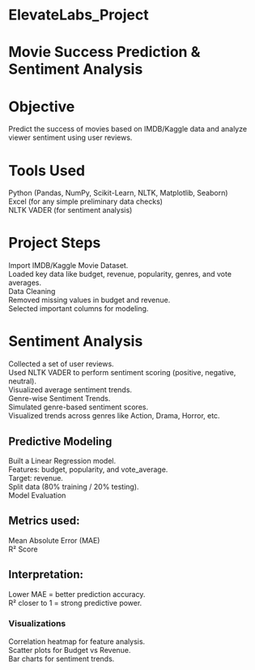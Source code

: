 # ElevateLabs_Project

 <h1>Movie Success Prediction & Sentiment Analysis</h1>

 <h1>Objective</h1>
 
Predict the success of movies based on IMDB/Kaggle data and analyze viewer sentiment using user reviews.<br>

<h1> Tools Used  </h1>

Python (Pandas, NumPy, Scikit-Learn, NLTK, Matplotlib, Seaborn)<br>
Excel (for any simple preliminary data checks)<br>
NLTK VADER (for sentiment analysis)

<h1>Project Steps</h1>

Import IMDB/Kaggle Movie Dataset.<br>
Loaded key data like budget, revenue, popularity, genres, and vote averages.<br>
Data Cleaning<br>
Removed missing values in budget and revenue.<br>
Selected important columns for modeling.

<h1>Sentiment Analysis</h1>

Collected a set of user reviews.<br>
Used NLTK VADER to perform sentiment scoring (positive, negative, neutral).<br>
Visualized average sentiment trends.<br>
Genre-wise Sentiment Trends.<br>
Simulated genre-based sentiment scores.<br>
Visualized trends across genres like Action, Drama, Horror, etc.

<h2>Predictive Modeling</h2>

Built a Linear Regression model.<br>
Features: budget, popularity, and vote_average.<br>
Target: revenue.<br>
Split data (80% training / 20% testing).<br>
Model Evaluation

<h2>Metrics used:</h2>

Mean Absolute Error (MAE)<br>
R² Score

<h2>Interpretation:</h2>

Lower MAE = better prediction accuracy.<br>
R² closer to 1 = strong predictive power.<br>

<h3>Visualizations</h3>

Correlation heatmap for feature analysis.<br>
Scatter plots for Budget vs Revenue.<br>
Bar charts for sentiment trends.
